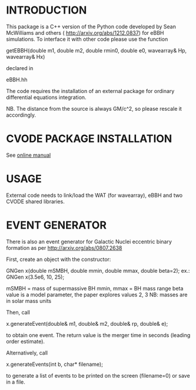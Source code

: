 
# INTRODUCTION

This package is a C++ version of the Python code developed by Sean McWilliams and others
( http://arxiv.org/abs/1212.0837) for eBBH simulations. To interface it with other code please use
the function

   getEBBH(double m1, double m2, double rmin0, double e0, wavearray<double>& Hp, wavearray<double>& Hx)

declared in 

   eBBH.hh 

The code requires the installation of an external package for ordinary differential equations integration.

NB. The distance from the source is always GM/c^2, so please rescale it accordingly.


# CVODE PACKAGE INSTALLATION

See [online manual](https://gwburst.gitlab.io/documentation/latest/html/install.html#cvode-installation)


# USAGE

External code needs to link/load the WAT (for wavearray), eBBH and two CVODE shared libraries.


# EVENT GENERATOR

There is also an event generator for Galactic Nuclei eccentric binary
formation as per http://arxiv.org/abs/0807.2638

First, create an object with the constructor:

   GNGen x(double mSMBH, double mmin, double mmax, double beta=2);
   ex.: GNGen x(3.5e6, 10, 25); 

mSMBH = mass of supermassive BH 
mmin, mmax = BH mass range
beta value is a model parameter, the paper explores values 2, 3
NB: masses are in solar mass units

Then, call

   x.generateEvent(double& m1, double& m2, double& rp, double& e);
   
to obtain one event. The return value is the merger time in seconds (leading order estimate). 

Alternatively, call

   x.generateEvents(int b, char* filename);
   
to generate a list of events to be printed on the screen (filename=0) or save in a file.

